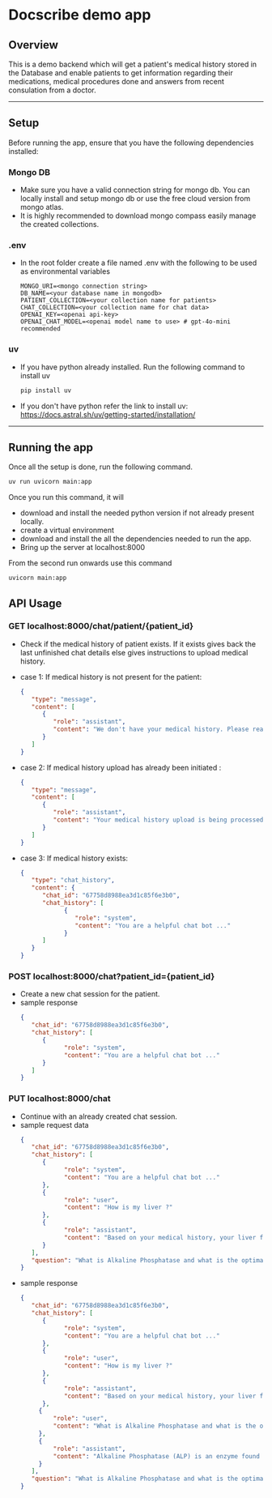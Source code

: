 # Docscribe demo app

## Overview

This is a demo backend which will get a patient's medical history stored in the Database and enable patients to get information regarding their medications, medical procedures done and answers from recent consulation from a doctor.

---

## Setup

Before running the app, ensure that you have the following dependencies installed:

### Mongo DB
- Make sure you have a valid connection string for mongo db. You can locally install and setup mongo db or use the free cloud version from mongo atlas.
- It is highly recommended to download mongo compass easily manage the created collections.

### .env
- In the root folder create a file named .env with the following to be used as environmental variables

   ```.env
   MONGO_URI=<mongo connection string>
   DB_NAME=<your database name in mongodb>
   PATIENT_COLLECTION=<your collection name for patients>
   CHAT_COLLECTION=<your collection name for chat data>
   OPENAI_KEY=<openai api-key>
   OPENAI_CHAT_MODEL=<openai model name to use> # gpt-4o-mini recommended
   ```


### uv
- If you have python already installed. Run the following command to install uv

   ```bash
   pip install uv
   ```
- If you don't have python refer the link to install uv: https://docs.astral.sh/uv/getting-started/installation/

---

## Running the app

Once all the setup is done, run the following command.

   ```bash
   uv run uvicorn main:app
   ```

Once you run this command, it will
- download and install the needed python version if not already present locally.
- create a virtual environment
- download and install the all the dependencies needed to run the app.
- Bring up the server at localhost:8000

From the second run onwards use this command
   ```bash
   uvicorn main:app
   ```

## API Usage

### GET localhost:8000/chat/patient/{patient_id}
- Check if the medical history of patient exists. If it exists gives back the last unfinished chat details else gives instructions to upload medical history.

- case 1:
If medical history is not present for the patient:
   ```json
   {
      "type": "message",
      "content": [
         {
            "role": "assistant",
            "content": "We don't have your medical history. Please reach out to abcd@efg.com for uploading your medical history."
         }
      ]
   }
   ```

- case 2:
If medical history upload has already been initiated :
   ```json
   {
      "type": "message",
      "content": [
         {
            "role": "assistant",
            "content": "Your medical history upload is being processed. Please try after some time or reach out to abcd@efg.com for updates."
         }
      ]
   }
   ```

- case 3:
If medical history exists:
   ```json
   {
      "type": "chat_history",
      "content": {
         "chat_id": "67758d8988ea3d1c85f6e3b0",
         "chat_history": [
               {
                  "role": "system",
                  "content": "You are a helpful chat bot ..."
               }
         ]
      }
   }
   ```

### POST localhost:8000/chat?patient_id={patient_id}
- Create a new chat session for the patient.
- sample response
   ```json
   {
      "chat_id": "67758d8988ea3d1c85f6e3b0",
      "chat_history": [
         {
               "role": "system",
               "content": "You are a helpful chat bot ..."
         }
      ]
   }
   ```

### PUT localhost:8000/chat
- Continue with an already created chat session.
- sample request data
   ```json
   {
      "chat_id": "67758d8988ea3d1c85f6e3b0",
      "chat_history": [
         {
               "role": "system",
               "content": "You are a helpful chat bot ..."
         },
         {
               "role": "user",
               "content": "How is my liver ?"
         },
         {
               "role": "assistant",
               "content": "Based on your medical history, your liver function may be a concern as your Alkaline Phosphatase and GGTP levels are quite high (Alkaline Phosphatase: 437.0, GGTP: 416.0). These elevated levels can indicate potential liver issues. It's important to discuss these findings with your healthcare provider for a thorough evaluation and appropriate management.\n\nIf you have any other specific questions about your medical history, feel free to ask!"
         }
      ],
      "question": "What is Alkaline Phosphatase and what is the optimal limit ?"
   }
   ```
- sample response
   ```json
   {
      "chat_id": "67758d8988ea3d1c85f6e3b0",
      "chat_history": [
         {
               "role": "system",
               "content": "You are a helpful chat bot ..."
         },
         {
               "role": "user",
               "content": "How is my liver ?"
         },
         {
               "role": "assistant",
               "content": "Based on your medical history, your liver function may be a concern as your Alkaline Phosphatase and GGTP levels are quite high (Alkaline Phosphatase: 437.0, GGTP: 416.0). These elevated levels can indicate potential liver issues. It's important to discuss these findings with your healthcare provider for a thorough evaluation and appropriate management.\n\nIf you have any other specific questions about your medical history, feel free to ask!"
         },
        {
            "role": "user",
            "content": "What is Alkaline Phosphatase and what is the optimal limit ?"
        },
        {
            "role": "assistant",
            "content": "Alkaline Phosphatase (ALP) is an enzyme found in various tissues throughout the body, with the highest concentrations in the liver, bones, kidneys, and bile ducts. It plays a role in breaking down proteins and is often measured to assess liver and bone health.\n\nThe optimal limit for Alkaline Phosphatase can vary based on the laboratory and the individual's age and sex, but generally, normal ranges are approximately:\n- For adults: 44 to 147 IU/L (international units per liter)\n\nSince your level is significantly higher at 437.0 IU/L, it suggests that there may be an underlying issue that needs further investigation.\n\nIf you have more questions related to your medical history, feel free to ask!"
        }
      ],
      "question": "What is Alkaline Phosphatase and what is the optimal limit ?"
   }
   ```